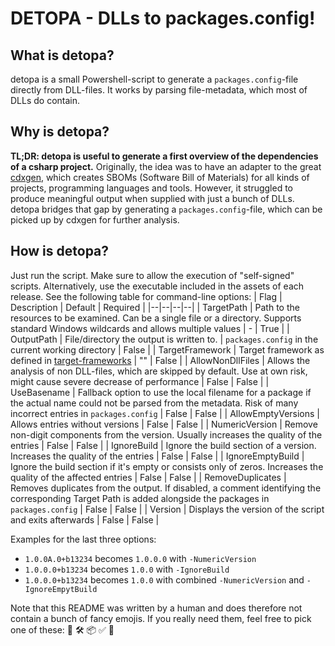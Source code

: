 # DETOPA - DLLs to packages.config!
## What is detopa?
detopa is a small Powershell-script to generate a `packages.config`-file directly from DLL-files. It works by parsing file-metadata, which most of DLLs do contain.
## Why is detopa?
**TL;DR: detopa is useful to generate a first overview of the dependencies of a csharp project.**
Originally, the idea was to have an adapter to the great [cdxgen](https://github.com/CycloneDX/cdxgen), which creates SBOMs (Software Bill of Materials) for all kinds of projects, programming languages and tools. However, it struggled to produce meaningful output when supplied with just a bunch of DLLs. detopa bridges that gap by generating a `packages.config`-file, which can be picked up by cdxgen for further analysis.
## How is detopa?
Just run the script. Make sure to allow the execution of "self-signed" scripts. Alternatively, use the executable included in the assets of each release. 
See the following table for command-line options:
| Flag | Description | Default | Required |
|--|--|--|--|
| TargetPath | Path to the resources to be examined. Can be a single file or a directory. Supports standard Windows wildcards and allows multiple values | - | True |
| OutputPath | File/directory the output is written to. | `packages.config` in the current working directory | False |
| TargetFramework | Target framework as defined in [target-frameworks](https://learn.microsoft.com/en-us/nuget/reference/target-frameworks) | "" | False |
| AllowNonDllFiles | Allows the analysis of non DLL-files, which are skipped by default. Use at own risk, might cause severe decrease of performance | False | False |
| UseBasename | Fallback option to use the local filename for a package if the actual name could not be parsed from the metadata. Risk of many incorrect entries in `packages.config` | False | False |
| AllowEmptyVersions | Allows entries without versions | False | False |
| NumericVersion | Remove non-digit components from the version. Usually increases the quality of the entries | False | False |
| IgnoreBuild |  Ignore the build section of a version. Increases the quality of the entries | False | False |
| IgnoreEmptyBuild | Ignore the build section if it's empty or consists only of zeros. Increases the quality of the affected entries | False | False |
| RemoveDuplicates | Removes duplicates from the output. If disabled, a comment identifying the corresponding Target Path is added alongside the packages in `packages.config` | False | False |
| Version | Displays the version of the script and exits afterwards | False | False |

Examples for the last three options:
 - `1.0.0A.0+b13234` becomes `1.0.0.0` with `-NumericVersion`
 - `1.0.0.0+b13234` becomes `1.0.0` with `-IgnoreBuild`
 - `1.0.0.0+b13234` becomes `1.0.0` with combined `-NumericVersion` and `-IgnoreEmpytBuild`

Note that this README was written by a human and does therefore not contain a bunch of fancy emojis. If you really need them, feel free to pick one of these:  🚀 🛠️ 📦 ✅ 📄